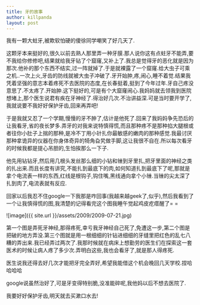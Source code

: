 ```yaml
---
title: 牙的故事
author: killpanda
layout: post
---
```

我有一颗大蛀牙,被欺软怕硬的傻徐同学嘲笑了好几天了.

这颗牙本来挺好的,很久以前去熟人那里弄一种牙膜.那人说你这有点蛀牙不能弄,要不我给你修修吧,结果就给我牙钻了个窟窿,又补上了.我总是觉得牙的恶化就是因为那次.他补的那个东西不结实,过一阵就掉了.于是就裸露了一个窟窿.给大虫子可乘之机..一次上火,牙齿的防线就被大虫子冲破了.牙开始肿,疼,闹心,睡不着觉.结果我凭着坚强的意志本着疼死不去医院的态度,在长春挺着,挺到了今年过年.牙自己疼没意思了.不太疼了.开始肿.这下挺好的,可是有个大窟窿闹心.我妈妈就去领我到医院想堵上,那个医生说君有疾在牙神经了.得治好几次.不治讲益深.可是当时要开学了,我就说要不我好好保护牙齿,回来再弄吧!

于是我就又忍了一个学期,慢慢的牙不肿了,估计是他死了.回来了我妈妈争先恐后的让我看牙,省的夜长梦多.弄牙的对我来说特慎得慌,而且那种疼不是那种掐大腿根或者往你小肚子上揣的那种,是冷不丁用小针扎你最敏感的嫩肉的那种感觉.我最讨厌那种拿诡异的仪器在你身体奇异的犄角旮旯做手脚,这让我很不自在.所以每次看牙的时候我都是提心吊胆的,生怕挨那么一下子.

他先用钻钻牙,然后用几根头发丝那么细的小钻和锉到牙里扎,把牙里面的神经之类的扎出来.而且长度有讲究,不能扎到最底下的肉,如何知道扎到最底下了呢,那就是拿个电流表一样的东西,红线是根钩子,钩住嘴,黑线通向拿个小锉.当锉的尖太深了扎到肉了,电流表就有反应.

回家以后我忍不住google一下我那是咋回事(我越来越geek了,似乎),然后我看到了一个让我慎得慌的图,我清楚的记得看完这个图我睡午觉起鸡皮疙瘩醒了= =

![image]({{ site.url }}/assets/2009/2009-07-21.jpg)


第一个图是弄死牙神经,那得疼死,幸亏我牙神经自己死了,免遭这一步,第二个图是把破的地方弄没.第三个图就是用一根细细的针钻进细细的牙缝里把红色的乱七八糟的弄出来.我已经弄过两次了.我那时候就在病床上想勤劳的医生们在探索这一套医术的时候让病人疼了多少次.弄明白这些,我也会看牙了,就是那人得疼死.

医生说我还得去好几次才能把牙完全弄好,希望我能借这个机会晚回几天学校.捏哈哈哈哈

google说虽然治好了,可是牙变得特别脆,没准能碎呢,我他妈以后不想去医院了.

我要好好保护牙齿,明天就去买漱口水去!